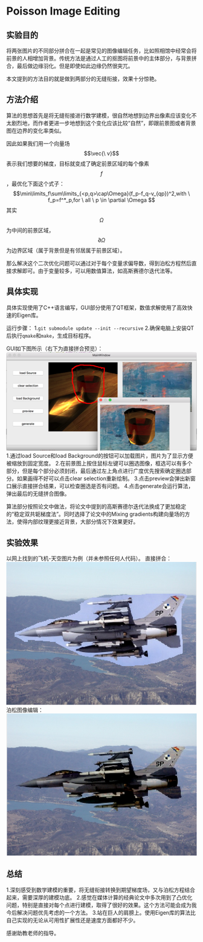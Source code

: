 # Poisson Image Editing
## 实验目的
将两张图片的不同部分拼合在一起是常见的图像编辑任务，比如照相馆中经常会将前景的人相增加背景。传统方法是通过人工的抠图将前景中的主体部分，与背景拼合，最后做边缘羽化。但是即使如此边缘仍然很突兀。

本文提到的方法目的就是做到两部分的无缝衔接，效果十分惊艳。

## 方法介绍
算法的思想首先是将无缝衔接进行数学建模，很自然地想到边界出像素应该变化不太剧烈地，而作者更进一步地想到这个变化应该比较“自然”，即跟前景图或者背景图在边界的变化率类似。

因此如果我们用一个向量场$$\vec{\ v}$$表示我们想要的梯度，目标就变成了确定前景区域的每个像素$$f$$，最优化下面这个式子：
$$\min\limits_f\sum\limits_{<p,q>\cap\Omega}(f_p-f_q-v_{qp})^2,with \ f_p=f^*_p,for \ all \ p \in \partial \Omega $$
其实$$\Omega$$为中间的前景区域，$$\partial \Omega$$为边界区域（属于背景但是有邻居属于前景区域）。

那么解决这个二次优化问题可以通过对于每个变量求偏导数，得到泊松方程然后直接求解即可。由于变量较多，可以用数值算法，如高斯赛德尔迭代法等。

## 具体实现
具体实现使用了C++语言编写，GUI部分使用了QT框架，数值求解使用了高效快速的Eigen库。

运行步骤：
1.`git submodule update --init --recursive`
2.确保电脑上安装QT后执行`qmake`和`make`，生成目标程序。

GUI如下图所示（右下为直接拼合预览）：
![](./resource/3.png)
1.通过load Source和load Background的按钮可以加载图片，图片为了显示方便被缩放到固定宽度。
2.在前景图上按住鼠标左键可以圈选图像，框选可以有多个部分，但是每个部分必须封闭，最后通过左上角点进行广度优先搜索确定圈选部分。如果画得不好可以点击clear selection重新绘制。
3.点击preview会弹出新窗口展示直接拼合结果，可以检查圈选是否有问题。
4.点击generate会运行算法，弹出最后的无缝拼合图像。

算法部分按照论文中做法，将论文中提到的高斯赛德尔迭代法换成了更加稳定的“稳定双共轭梯度法”。同时选择了论文中的Mixing gradients构建向量场的方法，使得内部纹理更接近背景，大部分情况下效果更好。

## 实验效果
以网上找到的飞机-天空图片为例（并未参照任何人代码）。
直接拼合：
![](./resource/1.png)
泊松图像编辑：
![](./resource/2.png)

## 总结
1.深刻感受到数学建模的重要，将无缝衔接转换到期望梯度场，又与泊松方程结合起来，需要深厚的建模功底。
2.感觉在媒体计算的经典论文中多次用到了凸优化问题，特别是直接对每个点进行建模，取得了很好的效果。这个方法可能会成为我今后解决问题优先考虑的一个方法。
3.站在巨人的肩膀上。使用Eigen库的算法比自己实现的无论从可用性扩展性还是速度方面都好不少。

感谢助教老师的指导。